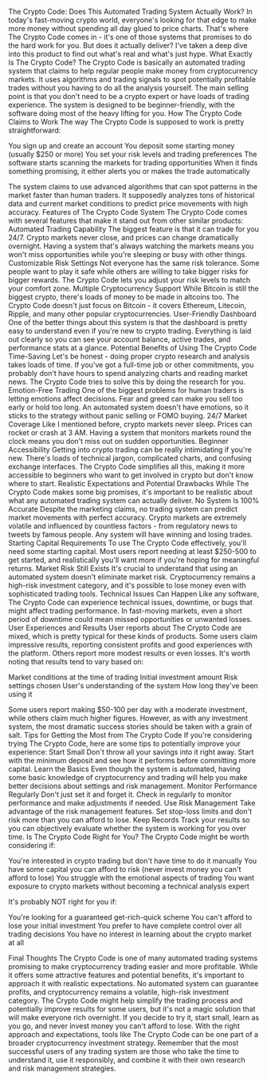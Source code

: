 The Crypto Code: Does This Automated Trading System Actually Work?
In today's fast-moving crypto world, everyone's looking for that edge to make more money without spending all day glued to price charts. That's where The Crypto Code comes in - it's one of those systems that promises to do the hard work for you. But does it actually deliver? I've taken a deep dive into this product to find out what's real and what's just hype.
What Exactly Is The Crypto Code?
The Crypto Code is basically an automated trading system that claims to help regular people make money from cryptocurrency markets. It uses algorithms and trading signals to spot potentially profitable trades without you having to do all the analysis yourself.
The main selling point is that you don't need to be a crypto expert or have loads of trading experience. The system is designed to be beginner-friendly, with the software doing most of the heavy lifting for you.
How The Crypto Code Claims to Work
The way The Crypto Code is supposed to work is pretty straightforward:

You sign up and create an account
You deposit some starting money (usually $250 or more)
You set your risk levels and trading preferences
The software starts scanning the markets for trading opportunities
When it finds something promising, it either alerts you or makes the trade automatically

The system claims to use advanced algorithms that can spot patterns in the market faster than human traders. It supposedly analyzes tons of historical data and current market conditions to predict price movements with high accuracy.
Features of The Crypto Code System
The Crypto Code comes with several features that make it stand out from other similar products:
Automated Trading Capability
The biggest feature is that it can trade for you 24/7. Crypto markets never close, and prices can change dramatically overnight. Having a system that's always watching the markets means you won't miss opportunities while you're sleeping or busy with other things.
Customizable Risk Settings
Not everyone has the same risk tolerance. Some people want to play it safe while others are willing to take bigger risks for bigger rewards. The Crypto Code lets you adjust your risk levels to match your comfort zone.
Multiple Cryptocurrency Support
While Bitcoin is still the biggest crypto, there's loads of money to be made in altcoins too. The Crypto Code doesn't just focus on Bitcoin - it covers Ethereum, Litecoin, Ripple, and many other popular cryptocurrencies.
User-Friendly Dashboard
One of the better things about this system is that the dashboard is pretty easy to understand even if you're new to crypto trading. Everything is laid out clearly so you can see your account balance, active trades, and performance stats at a glance.
Potential Benefits of Using The Crypto Code
Time-Saving
Let's be honest - doing proper crypto research and analysis takes loads of time. If you've got a full-time job or other commitments, you probably don't have hours to spend analyzing charts and reading market news. The Crypto Code tries to solve this by doing the research for you.
Emotion-Free Trading
One of the biggest problems for human traders is letting emotions affect decisions. Fear and greed can make you sell too early or hold too long. An automated system doesn't have emotions, so it sticks to the strategy without panic selling or FOMO buying.
24/7 Market Coverage
Like I mentioned before, crypto markets never sleep. Prices can rocket or crash at 3 AM. Having a system that monitors markets round the clock means you don't miss out on sudden opportunities.
Beginner Accessibility
Getting into crypto trading can be really intimidating if you're new. There's loads of technical jargon, complicated charts, and confusing exchange interfaces. The Crypto Code simplifies all this, making it more accessible to beginners who want to get involved in crypto but don't know where to start.
Realistic Expectations and Potential Drawbacks
While The Crypto Code makes some big promises, it's important to be realistic about what any automated trading system can actually deliver.
No System Is 100% Accurate
Despite the marketing claims, no trading system can predict market movements with perfect accuracy. Crypto markets are extremely volatile and influenced by countless factors - from regulatory news to tweets by famous people. Any system will have winning and losing trades.
Starting Capital Requirements
To use The Crypto Code effectively, you'll need some starting capital. Most users report needing at least $250-500 to get started, and realistically you'll want more if you're hoping for meaningful returns.
Market Risk Still Exists
It's crucial to understand that using an automated system doesn't eliminate market risk. Cryptocurrency remains a high-risk investment category, and it's possible to lose money even with sophisticated trading tools.
Technical Issues Can Happen
Like any software, The Crypto Code can experience technical issues, downtime, or bugs that might affect trading performance. In fast-moving markets, even a short period of downtime could mean missed opportunities or unwanted losses.
User Experiences and Results
User reports about The Crypto Code are mixed, which is pretty typical for these kinds of products. Some users claim impressive results, reporting consistent profits and good experiences with the platform. Others report more modest results or even losses.
It's worth noting that results tend to vary based on:

Market conditions at the time of trading
Initial investment amount
Risk settings chosen
User's understanding of the system
How long they've been using it

Some users report making $50-100 per day with a moderate investment, while others claim much higher figures. However, as with any investment system, the most dramatic success stories should be taken with a grain of salt.
Tips for Getting the Most from The Crypto Code
If you're considering trying The Crypto Code, here are some tips to potentially improve your experience:
Start Small
Don't throw all your savings into it right away. Start with the minimum deposit and see how it performs before committing more capital.
Learn the Basics
Even though the system is automated, having some basic knowledge of cryptocurrency and trading will help you make better decisions about settings and risk management.
Monitor Performance Regularly
Don't just set it and forget it. Check in regularly to monitor performance and make adjustments if needed.
Use Risk Management
Take advantage of the risk management features. Set stop-loss limits and don't risk more than you can afford to lose.
Keep Records
Track your results so you can objectively evaluate whether the system is working for you over time.
Is The Crypto Code Right for You?
The Crypto Code might be worth considering if:

You're interested in crypto trading but don't have time to do it manually
You have some capital you can afford to risk (never invest money you can't afford to lose)
You struggle with the emotional aspects of trading
You want exposure to crypto markets without becoming a technical analysis expert

It's probably NOT right for you if:

You're looking for a guaranteed get-rich-quick scheme
You can't afford to lose your initial investment
You prefer to have complete control over all trading decisions
You have no interest in learning about the crypto market at all

Final Thoughts
The Crypto Code is one of many automated trading systems promising to make cryptocurrency trading easier and more profitable. While it offers some attractive features and potential benefits, it's important to approach it with realistic expectations.
No automated system can guarantee profits, and cryptocurrency remains a volatile, high-risk investment category. The Crypto Code might help simplify the trading process and potentially improve results for some users, but it's not a magic solution that will make everyone rich overnight.
If you decide to try it, start small, learn as you go, and never invest money you can't afford to lose. With the right approach and expectations, tools like The Crypto Code can be one part of a broader cryptocurrency investment strategy.
Remember that the most successful users of any trading system are those who take the time to understand it, use it responsibly, and combine it with their own research and risk management strategies.
